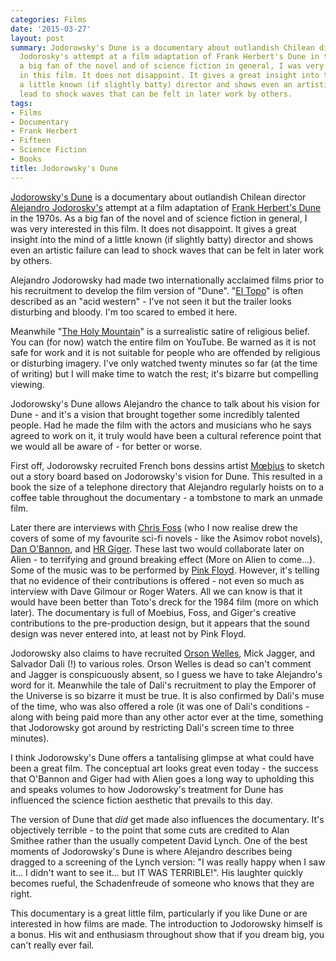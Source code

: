 ```yaml
---
categories: Films
date: '2015-03-27'
layout: post
summary: Jodorowsky's Dune is a documentary about outlandish Chilean director Alejandro
  Jodorosky's attempt at a film adaptation of Frank Herbert's Dune in the 1970s. As
  a big fan of the novel and of science fiction in general, I was very interested
  in this film. It does not disappoint. It gives a great insight into the mind of
  a little known (if slightly batty) director and shows even an artistic failure can
  lead to shock waves that can be felt in later work by others.
tags:
- Films
- Documentary
- Frank Herbert
- Fifteen
- Science Fiction
- Books
title: Jodorowsky's Dune
---
```


[Jodorowsky's Dune](http://www.imdb.com/title/tt1935156/?ref_=fn_al_tt_1) is a documentary about outlandish Chilean director [Alejandro Jodorosky's](http://en.wikipedia.org/wiki/Alejandro_Jodorowsky) attempt at a film adaptation of [Frank Herbert's Dune](/dune/) in the 1970s. As a big fan of the novel and of science fiction in general, I was very interested in this film. It does not disappoint. It gives a great insight into the mind of a little known (if slightly batty) director and shows even an artistic failure can lead to shock waves that can be felt in later work by others.

Alejandro Jodorowsky had made two internationally acclaimed films prior to his recruitment to develop the film version of "Dune". "[El Topo](http://www.badmovies.org/movies/eltopo/)" is often described as an "acid western" - I've not seen it but the trailer looks disturbing and bloody. I'm too scared to embed it here.

Meanwhile "[The Holy Mountain](https://www.quora.com/What-was-the-movie-The-Holy-Mountain-by-Alejandro-Jodorowsky-about)" is a surrealistic satire of religious belief. You can (for now) watch the entire film on YouTube. Be warned as it is not safe for work and it is not suitable for people who are offended by religious or disturbing imagery. I've only watched twenty minutes so far (at the time of writing) but I will make time to watch the rest; it's bizarre but compelling viewing.

Jodorowsky's Dune allows Alejandro the chance to talk about his vision for Dune - and it's a vision that brought together some incredibly talented people. Had he made the film with the actors and musicians who he says agreed to work on it, it truly would have been a cultural reference point that we would all be aware of - for better or worse.

First off, Jodorowsky recruited French bons dessins artist [Mœbius](https://en.wikipedia.org/wiki/Jean_Giraud) to sketch out a story board based on Jodorowsky's vision for Dune. This resulted in a book the size of a telephone directory that Alejandro regularly hoists on to a coffee table throughout the documentary - a tombstone to mark an unmade film.

Later there are interviews with [Chris Foss](http://www.chrisfossart.com) (who I now realise drew the covers of some of my favourite sci-fi novels - like the Asimov robot novels), [Dan O'Bannon](http://www.imdb.com/name/nm0639321/), and [HR Giger](https://giger.com/gigerframeset.php). These last two would collaborate later on Alien - to terrifying and ground breaking effect (More on Alien to come...). Some of the music was to be performed by [Pink Floyd](http://www.pinkfloyd.com). However, it's telling that no evidence of their contributions is offered - not even so much as interview with Dave Gilmour or Roger Waters. All we can know is that it would have been better than Toto's dreck for the 1984 film (more on which later). The documentary is full of Moebius, Foss, and Giger's creative contributions to the pre-production design, but it appears that the sound design was never entered into, at least not by Pink Floyd.

Jodorowsky also claims to have recruited [Orson Welles](http://www.traileraddict.com/jodorowskys-dune/orson-welles), Mick Jagger, and Salvador Dali (!) to various roles. Orson Welles is dead so can't comment and Jagger is conspicuously absent, so I guess we have to take Alejandro's word for it. Meanwhile the tale of Dali's recruitment to play the Emporer of the Universe is so bizarre it must be true. It is also confirmed by Dali's muse of the time, who was also offered a role (it was one of Dali's conditions - along with being paid more than any other actor ever at the time, something that Jodorowsky got around by restricting Dali's screen time to three minutes).

I think Jodorowsky's Dune offers a tantalising glimpse at what could have been a great film. The conceptual art looks great even today - the success that O'Bannon and Giger had with Alien goes a long way to upholding this and speaks volumes to how Jodorowsky's treatment for Dune has influenced the science fiction aesthetic that prevails to this day.

The version of Dune that _did_ get made also influences the documentary. It's objectively terrible - to the point that some cuts are credited to Alan Smithee rather than the usually competent David Lynch. One of the best moments of Jodorowsky's Dune is where Alejandro describes being dragged to a screening of the Lynch version: "I was really happy when I saw it... I didn't want to see it... but IT WAS TERRIBLE!". His laughter quickly becomes rueful, the Schadenfreude of someone who knows that they are right.

This documentary is a great little film, particularly if you like Dune or are interested in how films are made. The introduction to Jodorowsky himself is a bonus. His wit and enthusiasm throughout show that if you dream big, you can't really ever fail.